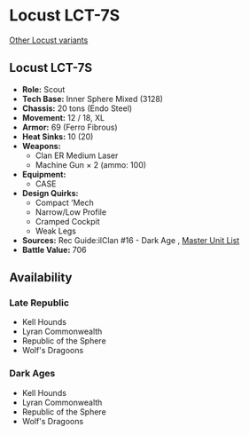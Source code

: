 # Locust LCT-7S 

[Other Locust variants](../locust.md) 

## Locust LCT-7S 

- **Role:** Scout 
- **Tech Base:** Inner Sphere Mixed (3128) 
- **Chassis:** 20 tons (Endo Steel) 
- **Movement:** 12 / 18, XL 
- **Armor:** 69 (Ferro Fibrous) 
- **Heat Sinks:** 10 (20) 
- **Weapons:** 
  - Clan ER Medium Laser 
  - Machine Gun × 2 (ammo: 100) 
- **Equipment:** 
  - CASE 
- **Design Quirks:** 
  - Compact ’Mech 
  - Narrow/Low Profile 
  - Cramped Cockpit 
  - Weak Legs 
- **Sources:** Rec Guide:ilClan #16 - Dark Age , [Master Unit List](http://masterunitlist.info/Unit/Details/8200/locust-lct-7s) 
- **Battle Value:** 706 

## Availability 

### Late Republic 

- Kell Hounds 
- Lyran Commonwealth 
- Republic of the Sphere 
- Wolf's Dragoons 

### Dark Ages 

- Kell Hounds 
- Lyran Commonwealth 
- Republic of the Sphere 
- Wolf's Dragoons 

